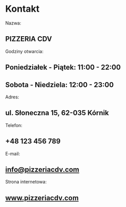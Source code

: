 # Kontakt




Nazwa: 
## PIZZERIA CDV


Godziny otwarcia:
## Poniedziałek - Piątek: 11:00 - 22:00
## Sobota - Niedziela: 12:00 - 23:00


Adres: 
## ul. Słoneczna 15, 62-035 Kórnik


Telefon:
## +48 123 456 789


E-mail:
## info@pizzeriacdv.com


Strona internetowa:
## www.pizzeriacdv.com


